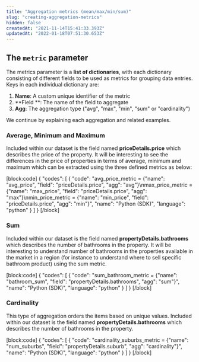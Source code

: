 ```yaml
---
title: "Aggregation metrics (mean/max/min/sum)"
slug: "creating-aggregation-metrics"
hidden: false
createdAt: "2021-11-14T15:41:33.393Z"
updatedAt: "2022-01-18T07:51:30.653Z"
---
```

## The `metric` parameter
The metrics parameter is a **list of dictionaries**, with each dictionary consisting of different fields to be used as metrics for grouping data entries.  Keys in each individual dictionary are:
1. **Name**: A custom unique identifier of the metric
2. **Field **: The name of the field to aggregate
3. **Agg**: The aggregation type ("avg", "max", "min", "sum" or "cardinality")

We continue by explaining each aggregation and related examples.

### Average, Minimum and Maximum
Included within our dataset is the field named **priceDetails.price** which describes the price of the property. It will be interesting to see the differences in the price of properties in terms of average, minimum and maximum which can be extracted using the three defined metrics as below:

[block:code]
{
  "codes": [
    {
      "code": "avg_price_metric = {\"name\": \"avg_price\", \"field\": \"priceDetails.price\", \"agg\": \"avg\"}\nmax_price_metric = {\"name\": \"max_price\", \"field\": \"priceDetails.price\", \"agg\": \"max\"}\nmin_price_metric = {\"name\": \"min_price\", \"field\": \"priceDetails.price\", \"agg\": \"min\"}",
      "name": "Python (SDK)",
      "language": "python"
    }
  ]
}
[/block]



### Sum
Included within our dataset is the field named **propertyDetails.bathrooms** which describes the number of bathrooms in the property.  It will be interesting to understand number of bathrooms in the properties available in the market in a region (for instance to understand where to sell specific bathroom product) using the sum metric.

[block:code]
{
  "codes": [
    {
      "code": "sum_bathroom_metric = {\"name\": \"bathroom_sum\", \"field\": \"propertyDetails.bathrooms\", \"agg\": \"sum\"}",
      "name": "Python (SDK)",
      "language": "python"
    }
  ]
}
[/block]
### Cardinality
This type of aggregation orders the items based on unique values. Included within our dataset is the field named **propertyDetails.bathrooms** which describes the number of bathrooms in the property.

[block:code]
{
  "codes": [
    {
      "code": "cardinality_suburbs_metric = {\"name\": \"num_suburbs\", \"field\": \"propertyDetails.suburb\", \"agg\": \"cardinality\"}",
      "name": "Python (SDK)",
      "language": "python"
    }
  ]
}
[/block]
